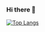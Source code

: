 ### Hi there 👋
[![Top Langs](https://github-readme-stats.vercel.app/api/top-langs/?username=dffrndik)](https://github.com/anuraghazra/github-readme-stats)

